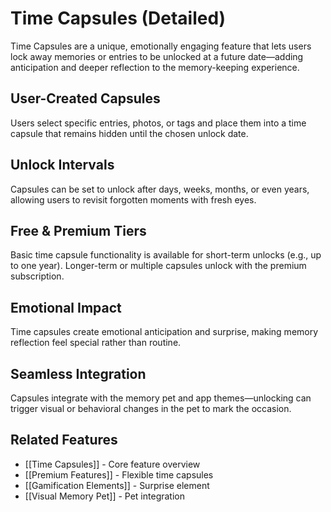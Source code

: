 # Time Capsules (Detailed)

Time Capsules are a unique, emotionally engaging feature that lets users lock away memories or entries to be unlocked at a future date—adding anticipation and deeper reflection to the memory-keeping experience.

## User-Created Capsules
Users select specific entries, photos, or tags and place them into a time capsule that remains hidden until the chosen unlock date.

## Unlock Intervals
Capsules can be set to unlock after days, weeks, months, or even years, allowing users to revisit forgotten moments with fresh eyes.

## Free & Premium Tiers
Basic time capsule functionality is available for short-term unlocks (e.g., up to one year). Longer-term or multiple capsules unlock with the premium subscription.

## Emotional Impact
Time capsules create emotional anticipation and surprise, making memory reflection feel special rather than routine.

## Seamless Integration
Capsules integrate with the memory pet and app themes—unlocking can trigger visual or behavioral changes in the pet to mark the occasion.

## Related Features
- [[Time Capsules]] - Core feature overview
- [[Premium Features]] - Flexible time capsules
- [[Gamification Elements]] - Surprise element
- [[Visual Memory Pet]] - Pet integration
